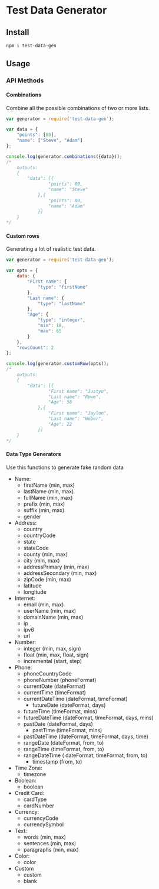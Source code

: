 # Test Data Generator

## Install

    npm i test-data-gen

## Usage

### API Methods

#### Combinations

Combine all the possible combinations of two or more lists.

``` js
var generator = require('test-data-gen');

var data = {
    "points": [80],
    "name": ["Steve", "Adam"]
};

console.log(generator.combinations({data}));
/*
    outputs:
    {
        "data": [{
                "points": 80,
                "name": "Steve"
            },{
                "points": 80,
                "name": "Adam"
            }]
    }
*/  
```

#### Custom rows

Generating a lot of realistic test data.

``` js
var generator = require('test-data-gen');

var opts = {
    data: {
        "First name": {
            "type": "firstName"
        },
        "Last name": {
            "type": "lastName"
        },
        "Age": {
            "type": "integer",
            "min": 18,
            "max": 65
        }
    },
    "rowsCount": 2
};

console.log(generator.customRow(opts));
/*
    outputs:
    {
        "data": [{
                "First name": "Justyn",
                "Last name": "Rowe",
                "Age": 58
            },{
                "First name": "Jaylon",
                "Last name": "Weber",
                "Age": 22
            }]
    }
*/  
```

#### Data Type Generators

Use this functions to generate fake random data

* Name:
	* firstName (min, max)
	* lastName (min, max)
	* fullName (min, max)
	* prefix (min, max)
	* suffix (min, max)
  * gender
* Address:
	* country
	* countryCode
	* state
	* stateCode
	* county (min, max)
	* city (min, max)
	* addressPrimary (min, max)
	* addressSecondary (min, max)
	* zipCode (min, max)
	* latitude
	* longitude
* Internet:
	* email (min, max)
	* userName (min, max)
	* domainName (min, max)
	* ip
	* ipv6
  * url
* Number:
	* integer (min, max, sign)
	* float (min, max, float, sign)
  * incremental (start, step)
* Phone:
	* phoneCountryCode
	* phoneNumber (phoneFormat)
	* currentDate (dateFormat)
  * currentTime (timeFormat)
  * currentDateTime (dateFormat, timeFormat)
	* futureDate (dateFormat, days)
  * futureTime (timeFormat, mins)
  * futureDateTime (dateFormat, timeFormat, days, mins)
  * pastDate (dateFormat, days)
	* pastTime (timeFormat, mins)
  * pastDateTime (dateFormat, timeFormat, days, time)
  * rangeDate (dateFormat, from, to)
  * rangeTime (timeFormat, from, to)
  * rangeDateTime ( dateFormat, timeFormat, from, to)
	* timestamp (from, to)
* Time Zone:
	* timezone
* Boolean:
	* boolean
* Credit Card:
	* cardType
	* cardNumber
* Currency:
	* currencyCode
	* currencySymbol
* Text:
    * words (min, max)
    * sentences (min, max)
    * paragraphs (min, max)
* Color:
	* color
* Custom
  * custom
  * blank
